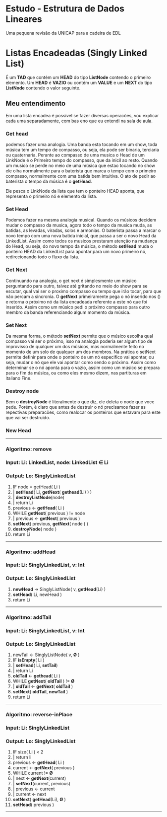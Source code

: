 # Estudo - Estrutura de Dados Lineares
Uma pequena revisão da UNICAP para a cadeira de EDL


# Listas Encadeadas (Singly Linked List)

É um **TAD** que contém um **HEAD** do tipo **ListNode** contendo
o primeiro elemento. 
Um **HEAD** é **VAZIO** ou contém um **VALUE** e um **NEXT** do tipo **ListNode** contendo o valor seguinte.

## Meu entendimento
Em uma lista encadea é possivel se fazer diversas operacões, vou explicar cada uma separadamente, com bas eno que eu entendi na sala de aula.

### Get head
podemos fazer uma analogia. Uma banda esta tocando em um show, toda música tem um tempo de compasso, ou seja, ela pode ser binaria, terciaria ou quaternaria. Perante ao compasso de uma musica o Head de um LinkNode é o Primeiro tempo do compasso, que da inicil ao resto. Quando um musico se perde no meio de uma música que estao tocando no show ele olha normalmente para o baterista que marca o tempo com o primeiro compasso, normalmente com uma batida bem intuitiva. O ato de pedir ao baterista o tempo da música é o **getHead**.

Ele pesca o LinkNode da lista que tem o ponteiro HEAD aponta, que representa o primeiro nó e elemento da lista.

### Set Head

Podemos fazer na mesma analogia musical. Quando os músicos decidem mudar o compasso da musica, agora todo o tempo da musica muda, as batidas, as levadas, viradas, solos e armonias. O baterista passa a marcar o novo tempo com uma nova batida inicial, que passa a ser o novo Head da LinkedList. Assim como todos os musicos prestaram atenção na mudança do Head, ou seja, do novo tempo da música, o método **setHead** muda o ponteiro HEAD da LinkedList para apontar para um novo primeiro nó, redirecionando todo o fluxo da lista.


### Get Next

Continuando na analogia, o get next é simplesmente um músico perguntando para outro, talvez até gritando no meio do show para se escutar, qual vai ser o proximo compasso ou tempo que irão tocar, para que não percam a sincronia. O **getNext** primeiramente pega o nó inserido nos () e retorna o próximo nó da lista encadeada referente a este nó que foi inserido.
Assim como um músico pedi o próximo compasso para outro membro da banda referenciando algum momento da música.

### Set Next

Da mesma forma, o método **setNext** permite que o músico escolha qual compasso vai ser o próximo, isso na analogia poderia ser algum tipo de improvisso de qualquer um dos músicos, mas normalmente feito no momento de um solo de qualquer um dos membros. Na prática o setNext permite definir para onde o ponteiro de um nó especifico vai apontar, ou seja, mudar o nó que ele vai apontar como sendo o próximo. Assim como determinar se o nó aponta para o vazio, assim como um músico se prepara para o fim da música, ou como eles mesmo dizem, nas partituras em italiano Fine.

### Destroy node

Bem o **destroyNode** é literalmente o que diz, ele deleta o node que voce pede. Porém, é claro que antes de destruir o nó precisamos fazer as repectivas preparacões, como realocar os ponteiros que estavam para este que vai ser destruido.

### New Head



______________________

### **Algoritmo:** remove

### **Input:** Li: LinkedList, node: LinkedList ∈ Li

### **Output:** Lo: SinglyLinkedList

1. IF node = getHead( Li )
2. |    **setHead**( Li, **getNext**( **gethead**(Li) ) )
3. |    **destroyListNode**(node)
4. |    return Li
5. previous <- **getHead**( Li )
6. WHILE **getNext**( previous ) != node
7. |    previous <- **getNext**( previous )
8. **setNext**( previous, **getNext**( node ) )
9. **destroyNode**( node )
10. return Li




______________________


### **Algoritmo:** addHead

### **Input:** Li: SinglyLinkedList, v: Int

### **Output:** Lo: SinglyLinkedList

1. **newHead** -> SinglyListNode( v, **getHead**(Li) )
2. **setHead**( Li, newHead )
3. return Li

_______________________


### **Algoritmo:** addTail 

### **Input:** Li: SinglyLinkedList, v: Int

### **Output:** Lo: SinglyLinkedList

1. newTail <- SinglyListNode( v, **Ø** )
2. IF **isEmpty**( Li )
3.   | **setHead**( Li, **setTail**)
4.   | return Li
5. **oldTail** <- **gethead**( Li ) 
6. WHILE **getNext**( **oldTail** ) != **Ø**
7.   | **oldTail** <- **getNext**( **oldTail** )
8. **setNext**( **oldTail**, **newTail** )
9. return Li


______________________

### **Algoritmo:** reverse-inPlace 

### **Input:** Li: SinglyLinkedList

### **Output:** Lo: SinglyLinkedList

1. IF size( Li ) < 2
2. |    return li
3. previous <- **getHead**( Li )
4. current <- **getNext**( previous )
5. WHILE current != **Ø**
6. |  next <- **getNext**(current)
7. |  **setNext**(current, previous)
8. |  previous <- current
9. |  current <- next
10. **setNext**( **getHead**(Li), **Ø** )
11. **setHead**( previous )


_______________________
















